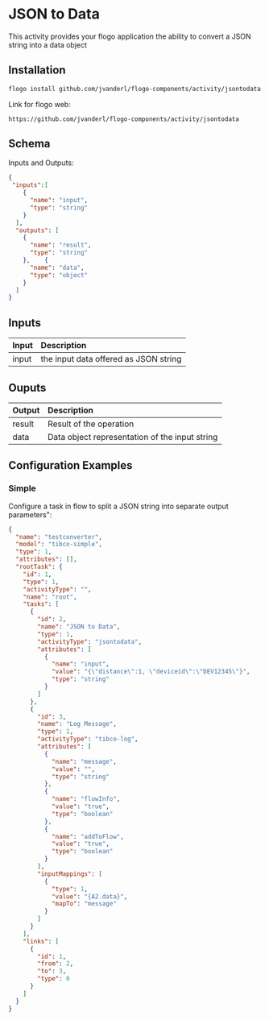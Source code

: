 # JSON to Data
This activity provides your flogo application the ability to convert a JSON string into a data object


## Installation

```bash
flogo install github.com/jvanderl/flogo-components/activity/jsontodata
```
Link for flogo web:
```
https://github.com/jvanderl/flogo-components/activity/jsontodata
```

## Schema
Inputs and Outputs:

```json
{
 "inputs":[
    {
      "name": "input",
      "type": "string"
    }
  ],
  "outputs": [
    {
      "name": "result",
      "type": "string"
    },    {
      "name": "data",
      "type": "object"
    }
  ]
}
```
## Inputs
| Input   | Description    |
|:----------|:---------------|
| input    | the input data offered as JSON string |

## Ouputs
| Output   | Description    |
|:----------|:---------------|
| result    | Result of the operation |
| data    | Data object representation of the input string |


## Configuration Examples
### Simple
Configure a task in flow to split a JSON string into separate output parameters":

```json
{
  "name": "testconverter",
  "model": "tibco-simple",
  "type": 1,
  "attributes": [],
  "rootTask": {
    "id": 1,
    "type": 1,
    "activityType": "",
    "name": "root",
    "tasks": [
      {
        "id": 2,
        "name": "JSON to Data",
        "type": 1,
        "activityType": "jsontodata",
        "attributes": [
          {
            "name": "input",
            "value": "{\"distance\":1, \"deviceid\":\"DEV12345\"}",
            "type": "string"
          }
        ]
      },
      {
        "id": 3,
        "name": "Log Message",
        "type": 1,
        "activityType": "tibco-log",
        "attributes": [
          {
            "name": "message",
            "value": "",
            "type": "string"
          },
          {
            "name": "flowInfo",
            "value": "true",
            "type": "boolean"
          },
          {
            "name": "addToFlow",
            "value": "true",
            "type": "boolean"
          }
        ],
        "inputMappings": [
          {
            "type": 1,
            "value": "{A2.data}",
            "mapTo": "message"
          }
        ]
      }
    ],
    "links": [
      {
        "id": 1,
        "from": 2,
        "to": 3,
        "type": 0
      }
    ]
  }
}
```
